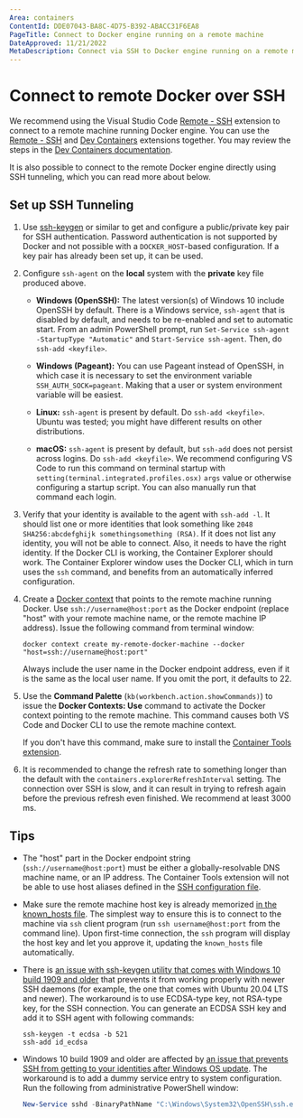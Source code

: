 ```yaml
---
Area: containers
ContentId: DDE07043-BA8C-4D75-B392-ABACC31F6EA8
PageTitle: Connect to Docker engine running on a remote machine
DateApproved: 11/21/2022
MetaDescription: Connect via SSH to Docker engine running on a remote machine and use the remote machine as a development environment for Visual Studio Code.
---
```

# Connect to remote Docker over SSH

We recommend using the Visual Studio Code [Remote - SSH](https://marketplace.visualstudio.com/items?itemName=ms-vscode-remote.remote-ssh) extension to connect to a remote machine running Docker engine. You can use the [Remote - SSH](https://marketplace.visualstudio.com/items?itemName=ms-vscode-remote.remote-ssh) and [Dev Containers](https://marketplace.visualstudio.com/items?itemName=ms-vscode-remote.remote-containers) extensions together. You may review the steps in the [Dev Containers documentation](/docs/devcontainers/containers.md#open-a-folder-on-a-remote-ssh-host-in-a-container).

It is also possible to connect to the remote Docker engine directly using SSH tunneling, which you can read more about below.

## Set up SSH Tunneling

1. Use [ssh-keygen](https://www.ssh.com/ssh/keygen) or similar to get and configure a public/private key pair for SSH authentication. Password authentication is not supported by Docker and not possible with a `DOCKER_HOST`-based configuration. If a key pair has already been set up, it can be used.

1. Configure `ssh-agent` on the **local** system with the **private** key file produced above.

    * **Windows (OpenSSH):** The latest version(s) of Windows 10 include OpenSSH by default. There is a Windows service, `ssh-agent` that is disabled by default, and needs to be re-enabled and set to automatic start. From an admin PowerShell prompt, run `Set-Service ssh-agent -StartupType "Automatic"` and `Start-Service ssh-agent`. Then, do `ssh-add <keyfile>`.

    * **Windows (Pageant):** You can use Pageant instead of OpenSSH, in which case it is necessary to set the environment variable `SSH_AUTH_SOCK=pageant`. Making that a user or system environment variable will be easiest.

    * **Linux:** `ssh-agent` is present by default. Do `ssh-add <keyfile>`. Ubuntu was tested; you might have different results on other distributions.

    * **macOS:** `ssh-agent` is present by default, but `ssh-add` does not persist across logins. Do `ssh-add <keyfile>`. We recommend configuring VS Code to run this command on terminal startup with `setting(terminal.integrated.profiles.osx)` `args` value or otherwise configuring a startup script. You can also manually run that command each login.

1. Verify that your identity is available to the agent with `ssh-add -l`. It should list one or more identities that look something like `2048 SHA256:abcdefghijk somethingsomething (RSA)`. If it does not list any identity, you will not be able to connect. Also, it needs to have the right identity. If the Docker CLI is working, the Container Explorer should work. The Container Explorer window uses the Docker CLI, which in turn uses the `ssh` command, and benefits from an automatically inferred configuration.

1. Create a [Docker context](https://docs.docker.com/engine/context/working-with-contexts/) that points to the remote machine running Docker. Use `ssh://username@host:port` as the Docker endpoint (replace "host" with your remote machine name, or the remote machine IP address). Issue the following command from terminal window:

    ```shell
    docker context create my-remote-docker-machine --docker "host=ssh://username@host:port"
    ```

    Always include the user name in the Docker endpoint address, even if it is the same as the local user name. If you omit the port, it defaults to 22.

1. Use the **Command Palette** (`kb(workbench.action.showCommands)`) to issue the **Docker Contexts: Use** command to activate the Docker context pointing to the remote machine. This command causes both VS Code and Docker CLI to use the remote machine context.

    If you don't have this command, make sure to install the [Container Tools extension](https://marketplace.visualstudio.com/items?itemName=ms-azuretools.vscode-containers).

1. It is recommended to change the refresh rate to something longer than the default with the `containers.explorerRefreshInterval` setting. The connection over SSH is slow, and it can result in trying to refresh again before the previous refresh even finished. We recommend at least 3000 ms.

## Tips

* The "host" part in the Docker endpoint string (`ssh://username@host:port`) must be either a globally-resolvable DNS machine name, or an IP address. The Container Tools extension will not be able to use host aliases defined in the [SSH configuration file](https://www.ssh.com/ssh/config/).

* Make sure the remote machine host key is already memorized [in the known_hosts file](https://www.ssh.com/ssh/key/#known-host-keys). The simplest way to ensure this is to connect to the machine via `ssh` client program (run `ssh username@host:port` from the command line). Upon first-time connection, the `ssh` program will display the host key and let you approve it, updating the `known_hosts` file automatically.

* There is [an issue with ssh-keygen utility that comes with Windows 10 build 1909 and older](https://github.com/PowerShell/Win32-OpenSSH/issues/1263) that prevents it from working properly with newer SSH daemons (for example, the one that comes with Ubuntu 20.04 LTS and newer). The workaround is to use ECDSA-type key, not RSA-type key, for the SSH connection. You can generate an ECDSA SSH key and add it to SSH agent with following commands:

    ```shell
    ssh-keygen -t ecdsa -b 521
    ssh-add id_ecdsa
    ```

* Windows 10 build 1909 and older are affected by [an issue that prevents SSH from getting to your identities after Windows OS update](https://github.com/PowerShell/Win32-OpenSSH/issues/1234). The workaround is to add a dummy service entry to system configuration. Run the following from administrative PowerShell window:

    ```powershell
    New-Service sshd -BinaryPathName "C:\Windows\System32\OpenSSH\ssh.exe"
    ```
